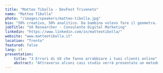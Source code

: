 ```yaml
---
title: "Matteo Tibolla - DevFest Triveneto"
name: "Matteo Tibolla"
photo: "/images/speakers/matteo-tibolla.jpg"
bio: "50% creativo, 50% analitico. Da bambino volevo fare il geometra. Tuttavia, la mia curiosità nel capire come sono organizzate società e gruppi mi ha portato a diventare un sociologo delle organizzazioni. Ho maturato esperienza nel campo del neuromarketing, ricoprendo il ruolo di analista e consulente. Tutte queste esperienze formative e professionali mi hanno permesso di diventare un professionista nel campo della User Experience. Nello specifico mi occupo di ricerca per capire i bisogni delle persone e aiutarle a risolvere i loro problemi con gli strumenti digitali."
jobTitle: "UX Researcher - Consulente Digital Marketing"
linkedin: "https://www.linkedin.com/in/matteotibolla/"
website: "www.matteotibolla.it"
location: "Trento"
featured: false
lang: it
presentation:
    title: "3 Errori di UX che fanno arrabbiare i tuoi clienti online"
    abstract: "Attraverso alcuni casi studio verrà presentato un metodo innovativo per analizzare e testare un sito, app o portale che combina tecniche di usabilità \"classiche\" e un approccio scientifico, così da superare i difetti delle analisi esistenti. Lo speech illustra anche le soluzioni ai 3 errori di UX più comuni."
---
```

